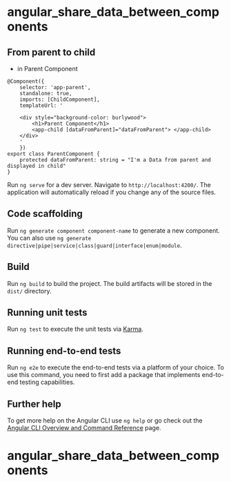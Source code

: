 # angular_share_data_between_components

## From parent to child

- in Parent Component

```
@Component({
    selector: 'app-parent',
    standalone: true,
    imports: [ChildComponent],
    templateUrl: '
    
    <div style="background-color: burlywood">
        <h1>Parent Component</h1>
        <app-child [dataFromParent]="dataFromParent"> </app-child>
    </div>
    '
    })
export class ParentComponent {
    protected dataFromParent: string = "I'm a Data from parent and displayed in child"
}
```

Run `ng serve` for a dev server. Navigate to `http://localhost:4200/`. The application will automatically reload if you change any of the source files.

## Code scaffolding

Run `ng generate component component-name` to generate a new component. You can also use `ng generate directive|pipe|service|class|guard|interface|enum|module`.

## Build

Run `ng build` to build the project. The build artifacts will be stored in the `dist/` directory.

## Running unit tests

Run `ng test` to execute the unit tests via [Karma](https://karma-runner.github.io).

## Running end-to-end tests

Run `ng e2e` to execute the end-to-end tests via a platform of your choice. To use this command, you need to first add a package that implements end-to-end testing capabilities.

## Further help

To get more help on the Angular CLI use `ng help` or go check out the [Angular CLI Overview and Command Reference](https://angular.dev/tools/cli) page.

# angular_share_data_between_components
